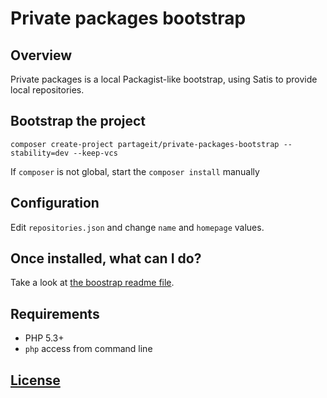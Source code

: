 # Private packages bootstrap

## Overview

Private packages is a local Packagist-like bootstrap, using Satis to provide local repositories.


## Bootstrap the project

    composer create-project partageit/private-packages-bootstrap --stability=dev --keep-vcs

If `composer` is not global, start the `composer install` manually

## Configuration

Edit `repositories.json` and change `name` and `homepage` values.

## Once installed, what can I do?

Take a look at [the boostrap readme file](skel/README.md).

## Requirements

- PHP 5.3+
- `php` access from command line


## [License](LICENSE)